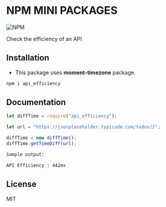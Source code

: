 # NPM MINI PACKAGES

![NPM](https://camo.githubusercontent.com/7272fbb96da1c2b30e16ba3608d1cf66ba8a30c5f8aa92e288b068b340f38ac7/68747470733a2f2f7777772e766563746f726c6f676f2e7a6f6e652f6c6f676f732f6e6f64656a732f6e6f64656a732d617232312e737667)


Check the efficiency of an API

## Installation

- This package uses **moment-timezone** package.

```sh
npm i api_efficiency
```
## Documentation


```javascript
let diffTime = require("api_efficiency");

let url = "https://jsonplaceholder.typicode.com/todos/2";

diffTime = new diffTime();
diffTime.getTimeDiff(url);

```

```sh
Sample output:

API Efficiency : 442ms
```

## License

MIT

